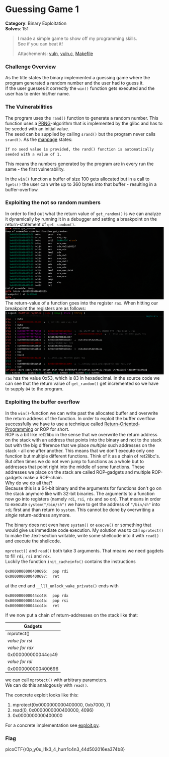 # Guessing Game 1
__Category__: Binary Exploitation   
__Solves__: 151   

> I made a simple game to show off my programming skills.  
> See if you can beat it!
> 
> Attachements: [vuln](./vuln), [vuln.c](./vuln.c), [Makefile](./Makefile)

### Challenge Overview
As the title states the binary implemented a guessing game where the program generated a random number and the user had to guess it.   
If the user guesses it correctly the `win()` function gets executed
and the user has to enter his/her name.

### The Vulnerabilities
The program uses the `rand()` function to generate a random
number. This function uses a [PRNG](https://en.wikipedia.org/wiki/Pseudorandom_number_generator)-algorithm that is implemented by
the glibc and has to be seeded with an initial value.  
The seed can be supplied by calling `srand()` but the program never
calls `srand()`.
As the [manpage](https://linux.die.net/man/3/rand) states:
```
If no seed value is provided, the rand() function is automatically seeded with a value of 1.
```
This means the numbers generated by the program are in every run the same - the first vulnerability.

In the `win()` function a buffer of size 100 gets allocated but in a call to `fgets()` the user can write up to 360 bytes into that buffer - resulting in a buffer-overflow.

### Exploiting the not so random numbers
In order to find out what the return value of `get_random()` is we can analyze it dynamically by running it in a debugger and setting a breakpoint
on the return-statement of `get_random()`.
![](./img/get_random.png)
The return-value of a function goes into the register `rax`. When hitting our breakpoint the registers are as follows:
![](./img/get_random_result.png)
`rax` has the value 0x53, which is 83 in hexadecimal.
In the source code we can see that the return value of `get_random()` get incremented so we have to supply `84` to the program.    

### Exploiting the buffer overflow
In the `win()`-function we can write past the allocated buffer and overwrite the return address of the function.
In order to exploit the buffer overflow successfully we have to use a technique called [Return-Oriented-Programming](https://en.wikipedia.org/wiki/Return-oriented_programming) or ROP for short.   
ROP is a bit like ret2libc in the sense that we overwrite the return address on the stack with an address that points into the binary and not to the stack but with the big difference that we place _multiple_ such addresses on the stack - all one after another. This means that we don't execute only one function but multiple different functions.
Think of it as a chain of ret2libc's.    
But often times we do not even jump to functions as a whole but to addresses that point right into the middle of some functions. These addresses we place on the stack are called ROP-gadgets and multiple ROP-gadgets make a ROP-chain.    
Why do we do all that?   
Because this is a 64-bit binary and the arguments for functions don't go on the stack anymore like with 32-bit binaries. The arguments to a function now go into registers (namely `rdi`, `rsi`, `rdx` and so on).
That means in order to execute `system("/bin/sh")` we have to get the address of `"/bin/sh"` into `rdi` first and than return to `system`. This cannot be done by overwriting a _single_ return-address anymore.    

The binary does not even have `system()` or `execve()` or something that would give us immediate code execution. My solution was to call 
`mprotect()` to make the .text-section writable, write some shellcode into it with `read()` and execute the shellcode.

`mprotect()` and `read()` both take 3 arguments. That means we need gagdets
to fill `rdi`, `rsi` and `rdx`.    
Luckily the function `init_cacheinfo()` contains the instructions
```
0x0000000000400696:  pop rdi
0x0000000000400697:  ret
```
at the end and `__lll_unlock_wake_private()` ends with 
```
0x000000000044cc49:  pop rdx
0x000000000044cc4a:  pop rsi
0x000000000044cc4b:  ret
```
If we now put a chain of return-addresses on the stack like that:   

| Gadgets            |
|--------------------|
| mprotect()         |
| _value for rsi_    |
| _value for rdx_    |
| 0x000000000044cc49 |
| _value for rdi_    |
| 0x0000000000400696 |

we can call `mprotect()` with arbitrary parameters.   
We can do this analogously with `read()`.

The concrete exploit looks like this:
1. mprotect(0x0000000000400000, 0xb7000, 7)
2. read(0, 0x0000000000400000, 4096)
3. 0x0000000000400000

For a concrete implementation see [exploit.py](./exploit.py).

### Flag
picoCTF{r0p_y0u_l1k3_4_hurr1c4n3_44d502016ea374b8}
